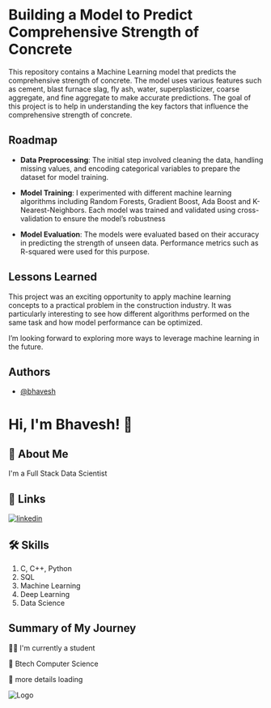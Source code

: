
# Building a Model to Predict Comprehensive Strength of Concrete

This repository contains a Machine Learning model that predicts the comprehensive strength of concrete. The model uses various features such as cement, blast furnace slag, fly ash, water, superplasticizer, coarse aggregate, and fine aggregate to make accurate predictions. The goal of this project is to help in understanding the key factors that influence the comprehensive strength of concrete.



## Roadmap

- **Data Preprocessing**: The initial step involved cleaning the data, handling missing values, and encoding categorical variables to prepare the dataset for model training.

- **Model Training**: I experimented with different machine learning algorithms including Random Forests, Gradient Boost, Ada Boost and K-Nearest-Neighbors. Each model was trained and validated using cross-validation to ensure the model’s robustness

- **Model Evaluation**: The models were evaluated based on their accuracy in predicting the strength of unseen data. Performance metrics such as R-squared were used for this purpose.


## Lessons Learned

This project was an exciting opportunity to apply machine learning concepts to a practical problem in the construction industry. It was particularly interesting to see how different algorithms performed on the same task and how model performance can be optimized.

I’m looking forward to exploring more ways to leverage machine learning in the future.


## Authors

- [@bhavesh](https://github.com/bhaveshk22)


# Hi, I'm Bhavesh! 👋


## 🚀 About Me
I'm a Full Stack Data Scientist


## 🔗 Links
[![linkedin](https://img.shields.io/badge/linkedin-0A66C2?style=for-the-badge&logo=linkedin&logoColor=white)](https://www.linkedin.com/in/bhavesh-kabdwal-6ba30a25b)


## 🛠 Skills
1. C, C++, Python
2. SQL
3. Machine Learning
4. Deep Learning
5. Data Science


## Summary of My Journey
👩‍💻 I'm currently a student

🧠 Btech Computer Science

💬 more details loading

![Logo](https://github-readme-stats.vercel.app/api?username=bhaveshk22&&show_icons=true&title_color=ffffff&icon_color=bb2acf&text_color=daf7dc&bg_color=151515)

